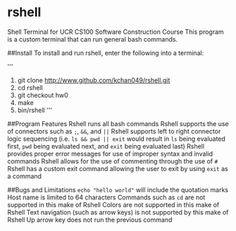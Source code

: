 # rshell

Shell Terminal for UCR CS100 Software Construction Course
This program is a custom terminal that can run general bash commands.

##Install
To install and run rshell, enter the following into a terminal: 

'''
1. git clone http://www.github.com/kchan049/rshell.git
2. cd rshell
3. git checkout hw0
4. make
5. bin/rshell
'''

##Program Features
Rshell runs all bash commands
Rshell supports the use of connectors such as ```;```, ```&&```, and ```||```
Rshell supports left to right connector logic sequencing (i.e. ```ls && pwd || exit``` would result in ```ls``` being evaluated first, ```pwd``` being evaluated next, and ```exit``` being evaluated last) 
Rshell provides proper error messages for use of improper syntax and invalid commands
Rshell allows for the use of commenting through the use of ```#```
Rshell has a custom exit command allowing the user to exit by using ```exit``` as a command


##Bugs and Limitations
```echo "hello world"``` will include the quotation marks
Host name is limited to 64 characters
Commands such as ```cd``` are not supported in this make of Rshell
Colors are not supported in this make of Rshell
Text navigation (such as arrow keys) is not supported by this make of Rshell
Up arrow key does not run the previous command

